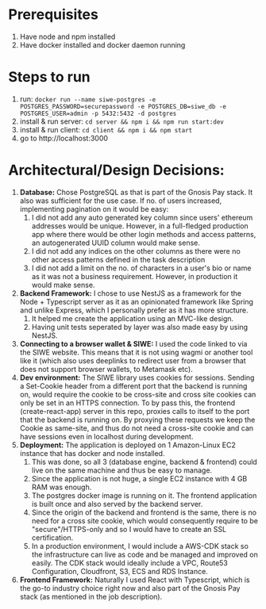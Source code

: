 # Prerequisites
1. Have node and npm installed
2. Have docker installed and docker daemon running

# Steps to run
1. run: `docker run --name siwe-postgres -e POSTGRES_PASSWORD=securepassword -e POSTGRES_DB=siwe_db -e POSTGRES_USER=admin -p 5432:5432 -d postgres`
2. install & run server: `cd server && npm i && npm run start:dev`
3. install & run client: `cd client && npm i && npm start`
4. go to http://localhost:3000

# Architectural/Design Decisions:
1. **Database:** Chose PostgreSQL as that is part of the Gnosis Pay stack. It also was sufficient for the use case. If no. of users increased, implementing pagination on it would be easy:
   1. I did not add any auto generated key column since users' ethereum addresses would be unique. However, in a full-fledged production app where there would be other login methods and access patterns, an autogenerated UUID column would make sense.
   2. I did not add any indices on the other columns as there were no other access patterns defined in the task description
   3. I did not add a limit on the no. of characters in a user's bio or name as it was not a business requirement. However, in production it would make sense.
2. **Backend Framework:** I chose to use NestJS as a framework for the Node + Typescript server as it as an opinionated framework like Spring and unlike Express, which I personally prefer as it has more structure.
   1. It helped me create the application using an MVC-like design.
   2. Having unit tests seperated by layer was also made easy by using NestJS.
3. **Connecting to a browser wallet & SIWE:** I used the code linked to via the SIWE website. This means that it is not using wagmi or another tool like it (which also uses deeplinks to redirect user from a browser that does not support browser wallets, to Metamask etc). 
4. **Dev environment:** The SIWE library uses cookies for sessions. Sending a Set-Cookie header from a different port that the backend is running on, would require the cookie to be cross-site and cross site cookies can only be set in an HTTPS connection. To by pass this, the frontend (create-react-app) server in this repo, proxies calls to itself to the port that the backend is running on. By proxying these requests we keep the Cookie as same-site, and thus do not need a cross-site cookie and can have sessions even in localhost during development.
5. **Deployment:** The application is deployed on 1 Amazon-Linux EC2 instance that has docker and node installed.
   1. This was done, so all 3 (database engine, backend & frontend) could live on the same machine and thus be easy to manage.
   2. Since the application is not huge, a single EC2 instance with 4 GB RAM was enough.
   3. The postgres docker image is running on it. The frontend application is built once and also served by the backend server.
   4. Since the origin of the backend and frontend is the same, there is no need for a cross site cookie, which would consequently require to be "secure"/HTTPS-only and so I would  have to create an SSL certification.
   5. In a production environment, I would include a AWS-CDK stack so the infrastructure can live as code and be managed and improved on easily. The CDK stack would ideally include a VPC, Route53 Configuration, Cloudfront, S3, ECS and RDS Instance.
6. **Frontend Framework:** Naturally I used React with Typescript, which is the go-to industry choice right now and also part of the Gnosis Pay stack (as mentioned in the job description).
